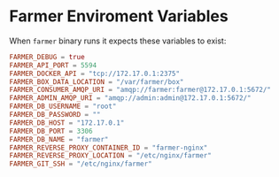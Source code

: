 # Farmer Enviroment Variables
When `farmer` binary runs it expects these variables to exist:
```toml
FARMER_DEBUG = true
FARMER_API_PORT = 5594
FARMER_DOCKER_API = "tcp://172.17.0.1:2375"
FARMER_BOX_DATA_LOCATION = "/var/farmer/box"
FARMER_CONSUMER_AMQP_URI = "amqp://farmer:farmer@172.17.0.1:5672/"
FARMER_ADMIN_AMQP_URI = "amqp://admin:admin@172.17.0.1:5672/"
FARMER_DB_USERNAME = "root"
FARMER_DB_PASSWORD = ""
FARMER_DB_HOST = "172.17.0.1"
FARMER_DB_PORT = 3306
FARMER_DB_NAME = "farmer"
FARMER_REVERSE_PROXY_CONTAINER_ID = "farmer-nginx"
FARMER_REVERSE_PROXY_LOCATION = "/etc/nginx/farmer"
FARMER_GIT_SSH = "/etc/nginx/farmer"
```
